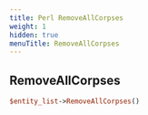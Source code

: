 ```yaml
---
title: Perl RemoveAllCorpses
weight: 1
hidden: true
menuTitle: RemoveAllCorpses
---
```

## RemoveAllCorpses
```perl
$entity_list->RemoveAllCorpses()
```